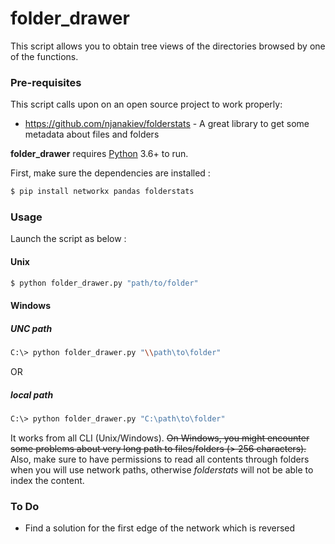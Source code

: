 # folder_drawer

This script allows you to obtain tree views of the directories browsed by one of the functions.


### Pre-requisites

This script calls upon on an open source project to work properly:

* https://github.com/njanakiev/folderstats - A great library to get some metadata about files and folders

__folder_drawer__ requires [Python](https://www.python.org/downloads/) 3.6+ to run.

First, make sure the dependencies are installed :
```sh
$ pip install networkx pandas folderstats
```

### Usage

Launch the script as below :
#### Unix
```sh
$ python folder_drawer.py "path/to/folder"
```
#### Windows
##### UNC path
```sh
C:\> python folder_drawer.py "\\path\to\folder"
```
OR
##### local path
```sh
C:\> python folder_drawer.py "C:\path\to\folder"
```

It works from all CLI (Unix/Windows). <del>On Windows, you might encounter some problems about very long path to files/folders (> 256 characters).</del> Also, make sure to have permissions to read all contents through folders when you will use network paths, otherwise _folderstats_ will not be able to index the content.

### To Do

 - Find a solution for the first edge of the network which is reversed
